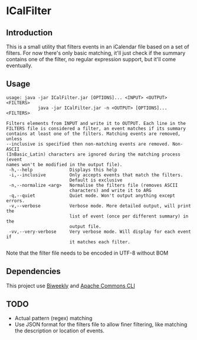 
ICalFilter
==========

Introduction
------------

This is a small utility that filters events in an iCalendar file based on a set of filters. For now there's only basic matching, it'll just check if the summary contains one of the filter, no regular expression support, but it'll come eventually.

Usage
-----

    usage: java -jar ICalFilter.jar [OPTIONS]... <INPUT> <OUTPUT> <FILTERS>
                java -jar ICalFilter.jar -n <OUTPUT> [OPTIONS]... <FILTERS>

    Filters elements from INPUT and write it to OUTPUT. Each line in the
    FILTERS file is considered a filter, an event matches if its summary
    contains at least one of the filters. Matching events are removed, unless
    --inclusive is specified then non-matching events are removed. Non-ASCII
    (InBasic_Latin) characters are ignored during the matching process (event
    names won't be modified in the output file).
     -h,--help              Displays this help
     -i,--inclusive         Only accepts events that match the filters.
                            Default is exclusive
     -n,--normalize <arg>   Normalise the filters file (removes ASCII
                            characters) and write it to ARG
     -q,--quiet             Quiet mode. Won't output anything except errors.
     -v,--verbose           Verbose mode. More detailed output, will print the
                            list of event (once per different summary) in the
                            output file.
     -vv,--very-verbose     Very verbose mode. Will display for each event if
                            it matches each filter.

Note that the filter file needs to be encoded in UTF-8 without BOM

Dependencies
------------

This project use [Biweekly](http://sourceforge.net/projects/biweekly/) and [Apache Commons CLI](http://commons.apache.org/proper/commons-cli/)

TODO
----

- Actual pattern (regex) matching
- Use JSON format for the filters file to allow finer filtering, like matching the description or location of events.
